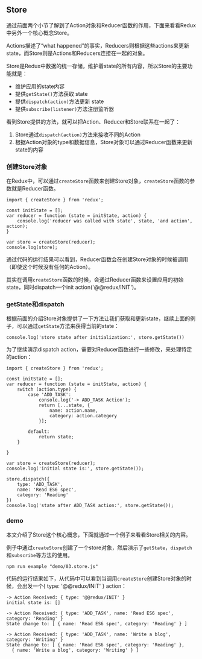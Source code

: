﻿## Store

通过前面两个小节了解到了Action对象和Reducer函数的作用，下面来看看Redux中另外一个核心概念Store。

Actions描述了“what happened”的事实，Reducers则根据这些actions来更新state，而Store则是Actions和Reducers连接在一起的对象。

Store是Redux中数据的统一存储，维护着state的所有内容，所以Store的主要功能就是：

- 维护应用的state内容
- 提供`getState()`方法获取 state
- 提供`dispatch(action)`方法更新 state
- 提供`subscribe(listener)`方法注册监听器

看到Store提供的方法，就可以把Action、Reducer和Store联系在一起了：

1. Store通过`dispatch(action)`方法来接收不同的Action
2. 根据Action对象的type和数据信息，Store对象可以通过Reducer函数来更新state的内容


### 创建Store对象

在Redux中，可以通过`createStore`函数来创建Store对象，`createStore`函数的参数就是Reducer函数。

    import { createStore } from 'redux';
    
    const initState = [];
    var reducer = function (state = initState, action) {
        console.log('reducer was called with state', state, 'and action', action);
    }
    
    var store = createStore(reducer);
    console.log(store);
    
通过代码的运行结果可以看到，Reducer函数会在创建Store对象的时候被调用（即使这个时候没有任何的Action）。

其实在调用`createStore`函数的时候，会通过Reducer函数来设置应用的初始state，同时dispatch一个init action('@@redux/INIT')。    


### getState和dispatch

根据前面的介绍Store对象提供了一下方法让我们获取和更新state，继续上面的例子，可以通过`getState`方法来获得当前的state：

    console.log('store state after initialization:', store.getState())

为了继续演示dispatch action，需要对Reducer函数进行一些修改，来处理特定的action：

    import { createStore } from 'redux';
    
    const initState = [];
    var reducer = function (state = initState, action) {
        switch (action.type) {
            case 'ADD_TASK':
                console.log('-> ADD_TASK Action');
                return [...state, {
                    name: action.name,
                    category: action.category
                }];
                
            default:
                return state;
        }
        
    }
    
    var store = createStore(reducer);
    console.log('initial state is:', store.getState());
    
    store.dispatch({
        type: 'ADD_TASK',
        name: 'Read ES6 spec',
        category: 'Reading'
    })
    console.log('state after ADD_TASK action:', store.getState());
    

### demo

本文介绍了Store这个核心概念，下面就通过一个例子来看看Store相关的内容。

例子中通过`createStore`创建了一个store对象，然后演示了`getState`，`dispatch`和`subscribe`等方法的使用。

    npm run example "demo/03.store.js"

代码的运行结果如下，从代码中可以看到当调用`createStore`创建Store对象的时候，会出发一个{ type: '@@redux/INIT' } action：

    -> Action Received: { type: '@@redux/INIT' }
    initial state is: []
    
    -> Action Received: { type: 'ADD_TASK', name: 'Read ES6 spec', category: 'Reading' }
    State change to: [ { name: 'Read ES6 spec', category: 'Reading' } ]
    
    -> Action Received: { type: 'ADD_TASK', name: 'Write a blog', category: 'Writing' }
    State change to: [ { name: 'Read ES6 spec', category: 'Reading' },
      { name: 'Write a blog', category: 'Writing' } ]    
      
      